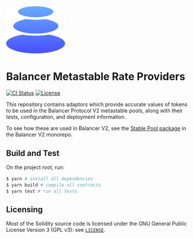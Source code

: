 # <img src="logo.svg" alt="Balancer" height="128px">

# Balancer Metastable Rate Providers

[![CI Status](https://github.com/balancer-labs/metastable-rate-providers/workflows/CI/badge.svg)](https://github.com/balancer-labs/metastable-rate-providers/actions)
[![License](https://img.shields.io/badge/License-GPLv3-green.svg)](https://www.gnu.org/licenses/gpl-3.0)

This repository contains adaptors which provide accurate values of tokens to be used in the Balancer Protocol V2 metastable pools, along with their tests, configuration, and deployment information.

To see how these are used in Balancer V2, see the [Stable Pool package](https://github.com/balancer-labs/balancer-v2-monorepo/tree/master/pkg/pool-stable) in the Balancer V2 monorepo.


## Build and Test

On the project root, run:

```bash
$ yarn # install all dependencies
$ yarn build # compile all contracts
$ yarn test # run all tests
```

## Licensing

Most of the Solidity source code is licensed under the GNU General Public License Version 3 (GPL v3): see [`LICENSE`](./LICENSE).
